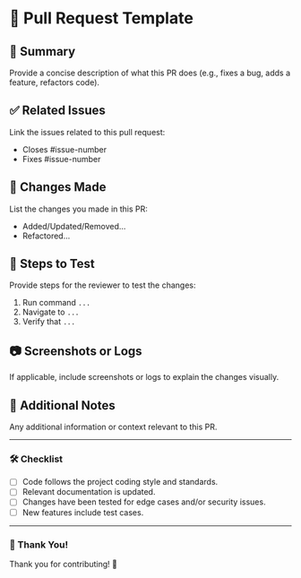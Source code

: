 # 📝 Pull Request Template

## 📌 Summary
Provide a concise description of what this PR does (e.g., fixes a bug, adds a feature, refactors code).

## ✅ Related Issues
Link the issues related to this pull request:
- Closes #issue-number
- Fixes #issue-number

## 🔄 Changes Made
List the changes you made in this PR:
- Added/Updated/Removed...
- Refactored...

## 📜 Steps to Test
Provide steps for the reviewer to test the changes:
1. Run command `...`
2. Navigate to `...`
3. Verify that `...`

## 📷 Screenshots or Logs
If applicable, include screenshots or logs to explain the changes visually.

## 🤔 Additional Notes
Any additional information or context relevant to this PR.

---

### 🛠️ Checklist

- [ ] Code follows the project coding style and standards.
- [ ] Relevant documentation is updated.
- [ ] Changes have been tested for edge cases and/or security issues.
- [ ] New features include test cases.

---

### 🌟 Thank You!
Thank you for contributing! 🚀

